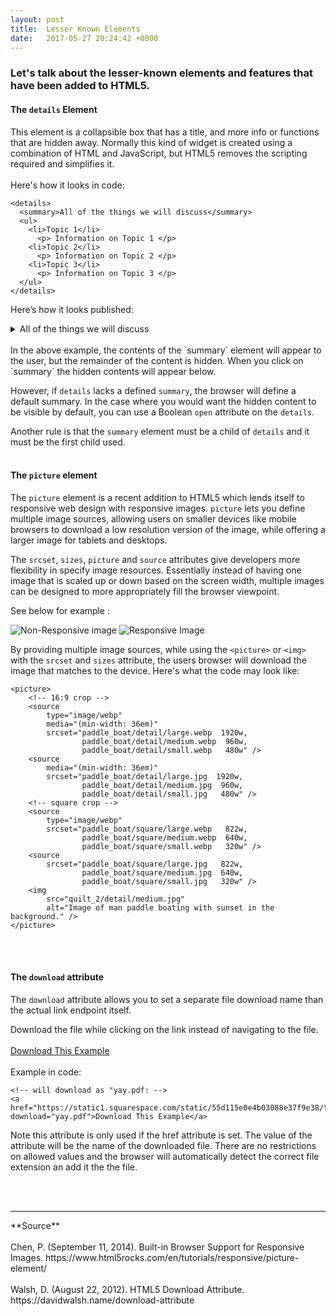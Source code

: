 ```yaml
---
layout: post
title:  Lesser Known Elements
date:   2017-05-27 20:24:42 +0000
---
```



### Let's talk about the lesser-known elements and features that have been added to HTML5.

#### **The `details` Element**
This element is a collapsible box that has a title, and more info or functions that are hidden away. Normally this kind of widget is created using a combination of HTML and JavaScript, but HTML5 removes the scripting required and simplifies it. <br><br>
Here's how it looks in code:
```
<details>
  <summary>All of the things we will discuss</summary>
  <ul>
    <li>Topic 1</li>
      <p> Information on Topic 1 </p>
    <li>Topic 2</li>
      <p> Information on Topic 2 </p>
    <li>Topic 3</li>
      <p> Information on Topic 3 </p>
  </ul>
</details>
```
Here’s how it looks published:
<details>
  <summary>All of the things we will discuss</summary>
  <ul>
    <li>Topic 1</li>
      <p> Information on Topic 1 </p>
    <li>Topic 2</li>
      <p> Information on Topic 2 </p>
    <li>Topic 3</li>
      <p> Information on Topic 3 </p>
  </ul>
</details>
<br>
In the above example, the contents of the `summary` element will appear to the user, but the remainder of the content is hidden. When you click on `summary` the hidden contents will appear below.

However, if  `details` lacks a defined  `summary`, the browser will define a default summary. In the case where you would want the hidden content to be visible by default, you can use a Boolean  `open` attribute on the  `details`.

Another rule is that the `summary` element must be a child of `details` and it must be the first child used.
<br><br>

#### **The `picture` element**
The `picture` element is a recent addition to HTML5 which lends itself to responsive web design with responsive images. `picture` lets you define multiple image sources, allowing users on smaller devices like mobile browsers to download a low resolution version of the image, while offering a larger image for tablets and desktops. 

The `srcset`, `sizes`, `picture` and  `source` attributes give developers more flexibility in specify image resources. Essentially instead of having one image that is scaled up or down based on the screen width, multiple images can be designed to more appropriately fill the browser viewpoint. 

See below for example :

![Non-Responsive image](https://www.html5rocks.com/en/tutorials/responsive/picture-element/resized-image.png) 
![Responsive Image](https://www.html5rocks.com/en/tutorials/responsive/picture-element/art-direction.png)

By providing multiple image sources, while using the `<picture>` or `<img>` with the `srcset` and `sizes` attribute, the users browser will download the image that matches to the device. Here's what the code may look like:

```
<picture>
	<!-- 16:9 crop -->
	<source
		type="image/webp"
		media="(min-width: 36em)"
		srcset="paddle_boat/detail/large.webp  1920w,
		        paddle_boat/detail/medium.webp  960w,
		        paddle_boat/detail/small.webp   480w" />
	<source
		media="(min-width: 36em)"
		srcset="paddle_boat/detail/large.jpg  1920w,
		        paddle_boat/detail/medium.jpg  960w,
		        paddle_boat/detail/small.jpg   480w" />
	<!-- square crop -->
	<source
		type="image/webp"
		srcset="paddle_boat/square/large.webp   822w,
		        paddle_boat/square/medium.webp  640w,
		        paddle_boat/square/small.webp   320w" />
	<source
		srcset="paddle_boat/square/large.jpg   822w,
		        paddle_boat/square/medium.jpg  640w,
		        paddle_boat/square/small.jpg   320w" />
	<img
		src="quilt_2/detail/medium.jpg"
		alt="Image of man paddle boating with sunset in the background." />
</picture>
```

<br><br>

#### **The `download` attribute**
The `download` attribute allows you to set a separate file download name than the actual link endpoint itself. 

Download the file while clicking on the link instead of navigating to the file. <br><br>
<a href="https://static1.squarespace.com/static/55d115e0e4b03088e37f9e38/t/5929da5720099e2f4b02331b/1495915097157/yay.pdf" download="yay.pdf">Download This Example</a>
<br><br>
Example in code:
```
<!-- will download as "yay.pdf: -->
<a href="https://static1.squarespace.com/static/55d115e0e4b03088e37f9e38/t/5929da5720099e2f4b02331b/1495915097157/yay.pdf" download="yay.pdf">Download This Example</a>

```

Note this attribute is only used if the href attribute is set.
The value of the attribute will be the name of the downloaded file. There are no restrictions on allowed values and the browser will automatically detect the correct file extension an add it the the file.


<br><br>
<hr />
**Source**<br><br>
Chen, P. (September 11, 2014). Built-in Browser Support for Responsive Images. https://www.html5rocks.com/en/tutorials/responsive/picture-element/
<br><br>
Walsh, D. (August 22, 2012). HTML5 Download Attribute. https://davidwalsh.name/download-attribute

